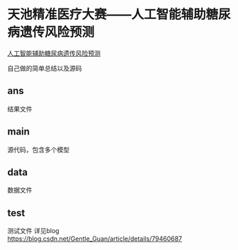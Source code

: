 # 天池精准医疗大赛——人工智能辅助糖尿病遗传风险预测

[人工智能辅助糖尿病遗传风险预测](https://tianchi.aliyun.com/competition/introduction.htm?spm=5176.100066.0.0.6509d780FbdCD7&raceId=231638)

自己做的简单总结以及源码

## ans
结果文件
## main
源代码，包含多个模型
## data
数据文件
## test
测试文件
详见blog
https://blog.csdn.net/Gentle_Guan/article/details/79460687
